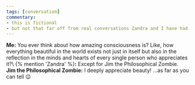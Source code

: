 ```yaml
---
tags: [conversation]
commentary:
- this is fictional
- but not that far off from real conversations Zandra and I have had
---
```


**Me:** You ever think about how amazing consciousness is? Like, how everything beautiful in the world exists not just in itself but also in the reflection in the minds and hearts of every single person who appreciates it?\ 
{% mention 'Zandra' %}**:** Except for Jim the Philosophical Zombie.\
**Jim the Philosophical Zombie:** I deeply appreciate beauty! ...as far as you can tell 😉
